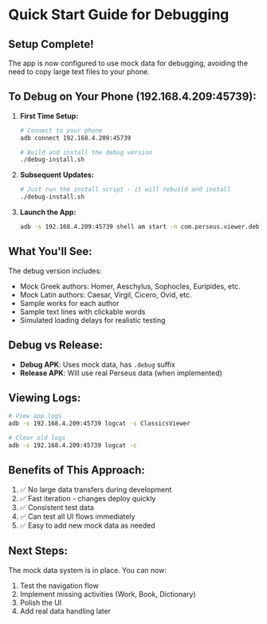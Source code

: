 # Quick Start Guide for Debugging

## Setup Complete! 

The app is now configured to use mock data for debugging, avoiding the need to copy large text files to your phone.

## To Debug on Your Phone (192.168.4.209:45739):

1. **First Time Setup:**
   ```bash
   # Connect to your phone
   adb connect 192.168.4.209:45739
   
   # Build and install the debug version
   ./debug-install.sh
   ```

2. **Subsequent Updates:**
   ```bash
   # Just run the install script - it will rebuild and install
   ./debug-install.sh
   ```

3. **Launch the App:**
   ```bash
   adb -s 192.168.4.209:45739 shell am start -n com.perseus.viewer.debug/com.perseus.viewer.MainActivity
   ```

## What You'll See:

The debug version includes:
- Mock Greek authors: Homer, Aeschylus, Sophocles, Euripides, etc.
- Mock Latin authors: Caesar, Virgil, Cicero, Ovid, etc.
- Sample works for each author
- Sample text lines with clickable words
- Simulated loading delays for realistic testing

## Debug vs Release:

- **Debug APK**: Uses mock data, has `.debug` suffix
- **Release APK**: Will use real Perseus data (when implemented)

## Viewing Logs:

```bash
# View app logs
adb -s 192.168.4.209:45739 logcat -s ClassicsViewer

# Clear old logs
adb -s 192.168.4.209:45739 logcat -c
```

## Benefits of This Approach:

1. ✅ No large data transfers during development
2. ✅ Fast iteration - changes deploy quickly
3. ✅ Consistent test data
4. ✅ Can test all UI flows immediately
5. ✅ Easy to add new mock data as needed

## Next Steps:

The mock data system is in place. You can now:
1. Test the navigation flow
2. Implement missing activities (Work, Book, Dictionary)
3. Polish the UI
4. Add real data handling later